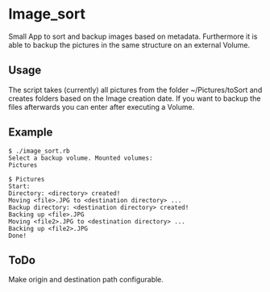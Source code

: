 # Image_sort
Small App to sort and backup images based on metadata. Furthermore it is able to backup the 
pictures in the same structure on an external Volume.

## Usage
The script takes (currently) all pictures from the folder ~/Pictures/toSort and creates 
folders based on the Image creation date.
If you want to backup the files afterwards you can enter after executing a Volume.

## Example
```
$ ./image_sort.rb
Select a backup volume. Mounted volumes:
Pictures

$ Pictures
Start:
Directory: <directory> created!
Moving <file>.JPG to <destination directory> ...
Backup directory: <destination directory> created!
Backing up <file>.JPG
Moving <file2>.JPG to <destination directory> ...
Backing up <file2>.JPG
Done!
```

## ToDo
Make origin and destination path configurable.
